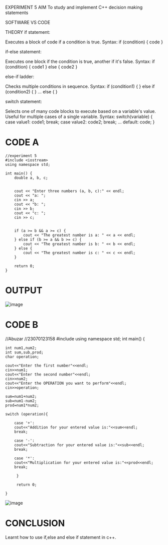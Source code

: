  EXPERIMENT 5
 AIM
To study and implement C++ decision making statements

 SOFTWARE
VS CODE

 THEORY
if statement:

Executes a block of code if a condition is true.
Syntax: if (condition) { code }


if-else statement:

Executes one block if the condition is true, another if it's false.
Syntax: if (condition) { code1 } else { code2 }


else-if ladder:

Checks multiple conditions in sequence.
Syntax: if (condition1) { } else if (condition2) { } ... else { }


switch statement:

Selects one of many code blocks to execute based on a variable's value.
Useful for multiple cases of a single variable.
Syntax: switch(variable) { case value1: code1; break; case value2: code2; break; ... default: code; }

# CODE A
```
//experiment 5
#include <iostream>
using namespace std;

int main() {
    double a, b, c;
    

    cout << "Enter three numbers (a, b, c):" << endl;
    cout << "a: ";
    cin >> a;
    cout << "b: ";
    cin >> b;
    cout << "c: ";
    cin >> c;
    
   
    if (a >= b && a >= c) {
        cout << "The greatest number is a: " << a << endl;
    } else if (b >= a && b >= c) {
        cout << "The greatest number is b: " << b << endl;
    } else {
        cout << "The greatest number is c: " << c << endl;
    }
    
    return 0;
}
```
# OUTPUT

![image](https://github.com/user-attachments/assets/7ee0401d-4696-42de-b518-8d7c13169e8d)
# CODE B
//Abuzar 
//23070123158
#include<iostream>
using namespace std;
int main()
{

    int num1,num2;
    int sum,sub,prod;
    char operation;

    cout<<"Enter the first number"<<endl;
    cin>>num1;
    cout<<"Enter the second number"<<endl;
    cin>>num2;
    cout<<"Enter the OPERATION you want to perform"<<endl;
    cin>>operation;

    sum=num1+num2;
    sub=num1-num2;
    prod=num1*num2;
    
    switch (operation){

        case '+':
        cout<<"Addition for your entered value is:"<<sum<<endl;
        break;

        case '-':
        cout<<"Subtraction for your entered value is:"<<sub<<endl;
        break;

        case '*':
        cout<<"Multiplication for your entered value is:"<<prod<<endl;
        break;
         
         }

         return 0;

    }
  

    






![image](https://github.com/user-attachments/assets/cb4c45f6-e0d1-4b2f-8fa8-ad6ba9a7fb02)



# CONCLUSION

Learnt how to use if,else and else if statement in c++.
